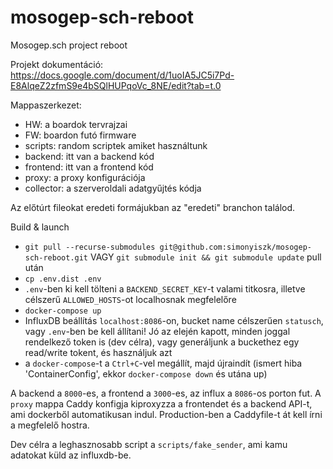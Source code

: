 # mosogep-sch-reboot
Mosogep.sch project reboot

Projekt dokumentáció: https://docs.google.com/document/d/1uoIA5JC5i7Pd-E8AlqeZ2zfmS9e4bSQlHUPqoVc_8NE/edit?tab=t.0

Mappaszerkezet:
- HW: a boardok tervrajzai
- FW: boardon futó firmware
- scripts: random scriptek amiket használtunk
- backend: itt van a backend kód
- frontend: itt van a frontend kód
- proxy: a proxy konfigurációja
- collector: a szerveroldali adatgyűjtés kódja

Az előtúrt fileokat eredeti formájukban az "eredeti" branchon találod.

Build & launch
- `git pull --recurse-submodules git@github.com:simonyiszk/mosogep-sch-reboot.git` VAGY `git submodule init && git submodule update` pull után
- `cp .env.dist .env`
- `.env`-ben ki kell tölteni a `BACKEND_SECRET_KEY`-t valami titkosra, illetve célszerű `ALLOWED_HOSTS`-ot localhosnak megfelelőre
- `docker-compose up`
- InfluxDB beállítás `localhost:8086`-on, bucket name célszerűen `statusch`, vagy `.env`-ben be kell állítani!
  Jó az elején kapott, minden joggal rendelkező token is (dev célra), vagy generáljunk a buckethez egy read/write tokent, és használjuk azt
- a `docker-compose`-t a `Ctrl+C`-vel megállít, majd újraindít (ismert hiba 'ContainerConfig', ekkor `docker-compose down` és utána up)


A backend a `8000`-es, a frontend a `3000`-es, az influx a `8086`-os porton fut. A `proxy` mappa Caddy konfigja kiproxyzza a frontendet és a backend API-t, ami dockerből automatikusan indul. Production-ben a Caddyfile-t át kell írni a megfelelő hostra.

Dev célra a leghasznosabb script a `scripts/fake_sender`, ami kamu adatokat küld az influxdb-be.
